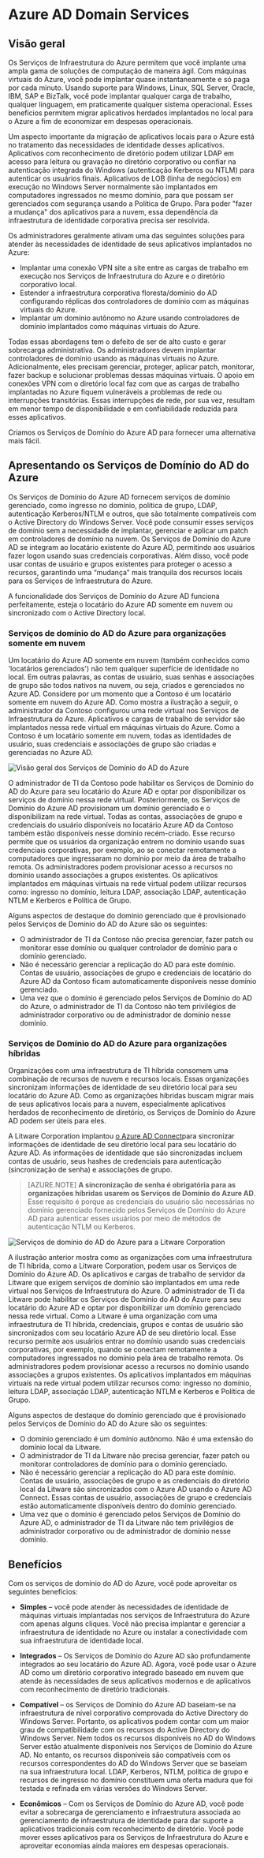 <properties
    pageTitle="Visão geral de Azure Active Directory Domain Services | Microsoft Azure"
    description="Visão geral de Azure Active Directory Domain Services"
    services="active-directory-ds"
    documentationCenter=""
    authors="mahesh-unnikrishnan"
    manager="stevenpo"
    editor="curtand"/>

<tags
    ms.service="active-directory-ds"
    ms.workload="identity"
    ms.tgt_pltfrm="na"
    ms.devlang="na"
    ms.topic="article"
    ms.date="10/07/2016"
    ms.author="maheshu"/>


# <a name="azure-ad-domain-services"></a>Azure AD Domain Services

## <a name="overview"></a>Visão geral
Os Serviços de Infraestrutura do Azure permitem que você implante uma ampla gama de soluções de computação de maneira ágil. Com máquinas virtuais do Azure, você pode implantar quase instantaneamente e só paga por cada minuto. Usando suporte para Windows, Linux, SQL Server, Oracle, IBM, SAP e BizTalk, você pode implantar qualquer carga de trabalho, qualquer linguagem, em praticamente qualquer sistema operacional. Esses benefícios permitem migrar aplicativos herdados implantados no local para o Azure a fim de economizar em despesas operacionais.

Um aspecto importante da migração de aplicativos locais para o Azure está no tratamento das necessidades de identidade desses aplicativos. Aplicativos com reconhecimento de diretório podem utilizar LDAP em acesso para leitura ou gravação no diretório corporativo ou confiar na autenticação integrada do Windows (autenticação Kerberos ou NTLM) para autenticar os usuários finais. Aplicativos de LOB (linha de negócios) em execução no Windows Server normalmente são implantados em computadores ingressados no mesmo domínio, para que possam ser gerenciados com segurança usando a Política de Grupo. Para poder "fazer a mudança" dos aplicativos para a nuvem, essa dependência da infraestrutura de identidade corporativa precisa ser resolvida.

Os administradores geralmente ativam uma das seguintes soluções para atender às necessidades de identidade de seus aplicativos implantados no Azure:

- Implantar uma conexão VPN site a site entre as cargas de trabalho em execução nos Serviços de Infraestrutura do Azure e o diretório corporativo local.
- Estender a infraestrutura corporativa floresta/domínio do AD configurando réplicas dos controladores de domínio com as máquinas virtuais do Azure.
- Implantar um domínio autônomo no Azure usando controladores de domínio implantados como máquinas virtuais do Azure.

Todas essas abordagens tem o defeito de ser de alto custo e gerar sobrecarga administrativa. Os administradores devem implantar controladores de domínio usando as máquinas virtuais no Azure. Adicionalmente, eles precisam gerenciar, proteger, aplicar patch, monitorar, fazer backup e solucionar problemas dessas máquinas virtuais. O apoio em conexões VPN com o diretório local faz com que as cargas de trabalho implantadas no Azure fiquem vulneráveis a problemas de rede ou interrupções transitórias. Essas interrupções de rede, por sua vez, resultam em menor tempo de disponibilidade e em confiabilidade reduzida para esses aplicativos.

Criamos os Serviços de Domínio do Azure AD para fornecer uma alternativa mais fácil.


## <a name="introducing-azure-ad-domain-services"></a>Apresentando os Serviços de Domínio do AD do Azure
Os Serviços de Domínio do Azure AD fornecem serviços de domínio gerenciado, como ingresso no domínio, política de grupo, LDAP, autenticação Kerberos/NTLM e outros, que são totalmente compatíveis com o Active Directory do Windows Server. Você pode consumir esses serviços de domínio sem a necessidade de implantar, gerenciar e aplicar um patch em controladores de domínio na nuvem. Os Serviços de Domínio do Azure AD se integram ao locatário existente do Azure AD, permitindo aos usuários fazer logon usando suas credenciais corporativas. Além disso, você pode usar contas de usuário e grupos existentes para proteger o acesso a recursos, garantindo uma “mudança” mais tranquila dos recursos locais para os Serviços de Infraestrutura do Azure.

A funcionalidade dos Serviços de Domínio do Azure AD funciona perfeitamente, esteja o locatário do Azure AD somente em nuvem ou sincronizado com o Active Directory local.

### <a name="azure-ad-domain-services-for-cloud-only-organizations"></a>Serviços de domínio do AD do Azure para organizações somente em nuvem
Um locatário do Azure AD somente em nuvem (também conhecidos como 'locatários gerenciados') não tem qualquer superfície de identidade no local. Em outras palavras, as contas de usuário, suas senhas e associações de grupo são todos nativos na nuvem, ou seja, criados e gerenciados no Azure AD. Considere por um momento que a Contoso é um locatário somente em nuvem do Azure AD. Como mostra a ilustração a seguir, o administrador da Contoso configurou uma rede virtual nos Serviços de Infraestrutura do Azure. Aplicativos e cargas de trabalho de servidor são implantados nessa rede virtual em máquinas virtuais do Azure. Como a Contoso é um locatário somente em nuvem, todas as identidades de usuário, suas credenciais e associações de grupo são criadas e gerenciadas no Azure AD.

![Visão geral dos Serviços de Domínio do AD do Azure](./media/active-directory-domain-services-overview/aadds-overview.png)

O administrador de TI da Contoso pode habilitar os Serviços de Domínio do AD do Azure para seu locatário do Azure AD e optar por disponibilizar os serviços de domínio nessa rede virtual. Posteriormente, os Serviços de Domínio do Azure AD provisionam um domínio gerenciado e o disponibilizam na rede virtual. Todas as contas, associações de grupo e credenciais do usuário disponíveis no locatário Azure AD da Contoso também estão disponíveis nesse domínio recém-criado. Esse recurso permite que os usuários da organização entrem no domínio usando suas credenciais corporativas, por exemplo, ao se conectar remotamente a computadores que ingressaram no domínio por meio da área de trabalho remota. Os administradores podem provisionar acesso a recursos no domínio usando associações a grupos existentes. Os aplicativos implantados em máquinas virtuais na rede virtual podem utilizar recursos como: ingresso no domínio, leitura LDAP, associação LDAP, autenticação NTLM e Kerberos e Política de Grupo.

Alguns aspectos de destaque do domínio gerenciado que é provisionado pelos Serviços de Domínio do AD do Azure são os seguintes:

- O administrador de TI da Contoso não precisa gerenciar, fazer patch ou monitorar esse domínio ou qualquer controlador de domínio para o domínio gerenciado.
- Não é necessário gerenciar a replicação do AD para este domínio. Contas de usuário, associações de grupo e credenciais de locatário do Azure AD da Contoso ficam automaticamente disponíveis nesse domínio gerenciado.
- Uma vez que o domínio é gerenciado pelos Serviços de Domínio do AD do Azure, o administrador de TI da Contoso não tem privilégios de administrador corporativo ou de administrador de domínio nesse domínio.


### <a name="azure-ad-domain-services-for-hybrid-organizations"></a>Serviços de Domínio do AD do Azure para organizações híbridas
Organizações com uma infraestrutura de TI híbrida consomem uma combinação de recursos de nuvem e recursos locais. Essas organizações sincronizam informações de identidade de seu diretório local para seu locatário do Azure AD. Como as organizações híbridas buscam migrar mais de seus aplicativos locais para a nuvem, especialmente aplicativos herdados de reconhecimento de diretório, os Serviços de Domínio do Azure AD podem ser úteis para eles.

A Litware Corporation implantou [o Azure AD Connect](../active-directory/active-directory-aadconnect.md)para sincronizar informações de identidade de seu diretório local para seu locatário do Azure AD. As informações de identidade que são sincronizadas incluem contas de usuário, seus hashes de credenciais para autenticação (sincronização de senha) e associações de grupo.

> [AZURE.NOTE] **A sincronização de senha é obrigatória para as organizações híbridas usarem os Serviços de Domínio do Azure AD**. Esse requisito é porque as credenciais do usuário são necessárias no domínio gerenciado fornecido pelos Serviços de Domínio do Azure AD para autenticar esses usuários por meio de métodos de autenticação NTLM ou Kerberos.

![Serviços de domínio do AD do Azure para a Litware Corporation](./media/active-directory-domain-services-overview/aadds-overview-synced-tenant.png)

A ilustração anterior mostra como as organizações com uma infraestrutura de TI híbrida, como a Litware Corporation, podem usar os Serviços de Domínio do Azure AD. Os aplicativos e cargas de trabalho de servidor da Litware que exigem serviços de domínio são implantados em uma rede virtual nos Serviços de Infraestrutura do Azure. O administrador de TI da Litware pode habilitar os Serviços de Domínio do AD do Azure para seu locatário do Azure AD e optar por disponibilizar um domínio gerenciado nessa rede virtual. Como a Litware é uma organização com uma infraestrutura de TI híbrida, credenciais, grupos e contas de usuário são sincronizados com seu locatário Azure AD de seu diretório local. Esse recurso permite aos usuários entrar no domínio usando suas credenciais corporativas, por exemplo, quando se conectam remotamente a computadores ingressados no domínio pela área de trabalho remota. Os administradores podem provisionar acesso a recursos no domínio usando associações a grupos existentes. Os aplicativos implantados em máquinas virtuais na rede virtual podem utilizar recursos como: ingresso no domínio, leitura LDAP, associação LDAP, autenticação NTLM e Kerberos e Política de Grupo.

Alguns aspectos de destaque do domínio gerenciado que é provisionado pelos Serviços de Domínio do AD do Azure são os seguintes:

- O domínio gerenciado é um domínio autônomo. Não é uma extensão do domínio local da Litware.
- O administrador de TI da Litware não precisa gerenciar, fazer patch ou monitorar controladores de domínio para o domínio gerenciado.
- Não é necessário gerenciar a replicação do AD para este domínio. Contas de usuário, associações de grupo e as credenciais do diretório local da Litware são sincronizados com o Azure AD usando o Azure AD Connect. Essas contas de usuário, associações de grupo e credenciais estão automaticamente disponíveis dentro do domínio gerenciado.
- Uma vez que o domínio é gerenciado pelos Serviços de Domínio do Azure AD, o administrador de TI da Litware não tem privilégios de administrador corporativo ou de administrador de domínio nesse domínio.


## <a name="benefits"></a>Benefícios
Com os serviços de domínio do AD do Azure, você pode aproveitar os seguintes benefícios:

-   **Simples** – você pode atender às necessidades de identidade de máquinas virtuais implantadas nos serviços de Infraestrutura do Azure com apenas alguns cliques. Você não precisa implantar e gerenciar a infraestrutura de identidade no Azure ou instalar a conectividade com sua infraestrutura de identidade local.

-   **Integrados** – Os Serviços de Domínio do Azure AD são profundamente integrados ao seu locatário do Azure AD. Agora, você pode usar o Azure AD como um diretório corporativo integrado baseado em nuvem que atende às necessidades de seus aplicativos modernos e de aplicativos com reconhecimento de diretório tradicionais.

-   **Compatível** – os Serviços de Domínio do Azure AD baseiam-se na infraestrutura de nível corporativo comprovada do Active Directory do Windows Server. Portanto, os aplicativos podem contar com um maior grau de compatibilidade com os recursos do Active Directory do Windows Server. Nem todos os recursos disponíveis no AD do Windows Server estão atualmente disponíveis nos Serviços de Domínio do Azure AD. No entanto, os recursos disponíveis são compatíveis com os recursos correspondentes do AD do Windows Server que se baseiam na sua infraestrutura local. LDAP, Kerberos, NTLM, política de grupo e recursos de ingresso no domínio constituem uma oferta madura que foi testada e refinada em várias versões do Windows Server.

-   **Econômicos** – Com os Serviços de Domínio do Azure AD, você pode evitar a sobrecarga de gerenciamento e infraestrutura associada ao gerenciamento de infraestrutura de identidade para dar suporte a aplicativos tradicionais com reconhecimento de diretório. Você pode mover esses aplicativos para os Serviços de Infraestrutura do Azure e aproveitar economias ainda maiores em despesas operacionais.



<!--HONumber=Oct16_HO2-->



